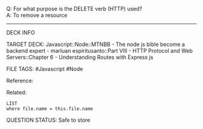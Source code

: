 Q: For what purpose is the DELETE verb (HTTP) used?  
A: To remove a resource
<!--ID: 1693660760327-->

---

DECK INFO

TARGET DECK: Javascript::Node::MTNBB - The node js bible become a backend expert - marluan espiritusanto::Part VIII - HTTP Protocol and Web Servers::Chapter 6 - Understanding Routes with Express js

FILE TAGS: #Javascript #Node

Reference:

Related:

```dataview
LIST
where file.name = this.file.name
```

QUESTION STATUS: Safe to store